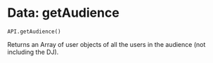 Data: getAudience
====

```
API.getAudience()
```

Returns an Array of user objects of all the users in the audience (not including the DJ).
